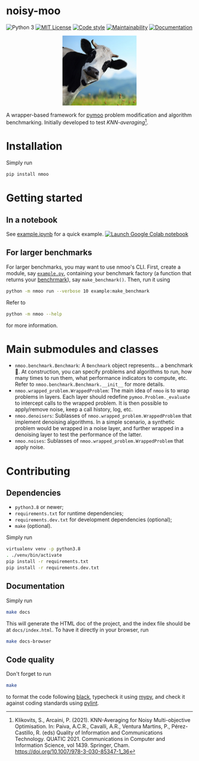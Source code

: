 noisy-moo
=========

![Python 3](https://img.shields.io/badge/python-3-blue?logo=python)
[![MIT License](https://img.shields.io/badge/license-MIT-yellow)](https://choosealicense.com/licenses/mit/)
[![Code style](https://img.shields.io/badge/style-black-black)](https://pypi.org/project/black)
[![Maintainability](https://api.codeclimate.com/v1/badges/aedd8e97a23534a85bc5/maintainability)](https://codeclimate.com/github/altaris/noisy-moo/maintainability)
[![Documentation](https://badgen.net/badge/documentation/here/blue)](https://altaris.github.io/noisy-moo/nmoo.html)


<center>
    <img src="https://github.com/altaris/noisy-moo/raw/main/imgs/the_cow.png"
    alt="The C O W" width="200"/>
</center>


A wrapper-based framework for [pymoo](https://pymoo.org/) problem modification
and algorithm benchmarking. Initially developed to test
*KNN-averaging*[^quatic21].

# Installation

Simply run
```sh
pip install nmoo
```

# Getting started

## In a notebook

See
[example.ipynb](https://github.com/altaris/noisy-moo/blob/main/example.ipynb)
for a quick example.
[![Launch Google Colab
notebook](https://img.shields.io/badge/launch-colab-blue?logo=googlecolab)](https://colab.research.google.com/github/altaris/noisy-moo/blob/main/example.ipynb)

## For larger benchmarks

For larger benchmarks, you may want to use nmoo's CLI. First, create a module,
say [`example.py`](https://github.com/altaris/noisy-moo/blob/main/example.py),
containing your benchmark factory (a function that returns your
[benchrmark](https://altaris.github.io/noisy-moo/nmoo/benchmark.html#Benchmark)),
say `make_benchmark()`. Then, run it using
```sh
python -m nmoo run --verbose 10 example:make_benchmark
```
Refer to
```sh
python -m nmoo --help
```
for more information.

# Main submodules and classes

* `nmoo.benchmark.Benchmark`: A `Benchmark` object represents... a benchmark
  🤔. At construction, you can specify problems and algorithms to run, how many
  times to run them, what performance indicators to compute, etc. Refer to
  `nmoo.benchmark.Benchmark.__init__` for more details.
* `nmoo.wrapped_problem.WrappedProblem`: The main idea of `nmoo` is to wrap
  problems in layers. Each layer should redefine `pymoo.Problem._evaluate` to
  intercept calls to the wrapped problem. It is then possible to apply/remove
  noise, keep a call history, log, etc.
* `nmoo.denoisers`: Sublasses of `nmoo.wrapped_problem.WrappedProblem` that
  implement denoising algorithms. In a simple scenario, a synthetic problem
  would be wrapped in a noise layer, and further wrapped in a denoising layer
  to test the performance of the latter.
* `nmoo.noises`: Sublasses of `nmoo.wrapped_problem.WrappedProblem` that apply
  noise.

# Contributing

## Dependencies

* `python3.8` or newer;
* `requirements.txt` for runtime dependencies;
* `requirements.dev.txt` for development dependencies (optional);
* `make` (optional).

Simply run
```sh
virtualenv venv -p python3.8
. ./venv/bin/activate
pip install -r requirements.txt
pip install -r requirements.dev.txt
```

## Documentation

Simply run
```sh
make docs
```
This will generate the HTML doc of the project, and the index file should be at
`docs/index.html`. To have it directly in your browser, run
```sh
make docs-browser
```

## Code quality

Don't forget to run
```sh
make
```
to format the code following [black](https://pypi.org/project/black/),
typecheck it using [mypy](http://mypy-lang.org/), and check it against coding
standards using [pylint](https://pylint.org/).




[^quatic21]: Klikovits, S., Arcaini, P. (2021). KNN-Averaging for Noisy
    Multi-objective Optimisation. In: Paiva, A.C.R., Cavalli, A.R., Ventura
    Martins, P., Pérez-Castillo, R. (eds) Quality of Information and
    Communications Technology. QUATIC 2021. Communications in Computer and
    Information Science, vol 1439. Springer, Cham.
    https://doi.org/10.1007/978-3-030-85347-1_36